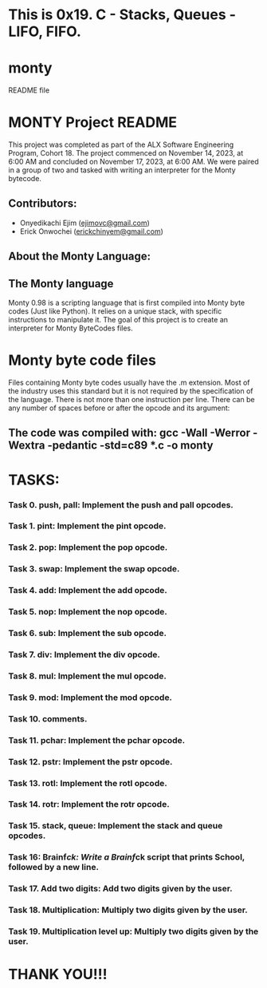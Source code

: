 # This is 0x19. C - Stacks, Queues - LIFO, FIFO.

# monty
README file

#  MONTY Project README

This project was completed as part of the ALX Software Engineering Program, Cohort 18. The project commenced on November 14, 2023, at 6:00 AM and concluded on November 17, 2023, at 6:00 AM.
We were paired in a group of two and tasked with writing an interpreter for the Monty bytecode.

## Contributors:
- Onyedikachi Ejim (ejimovc@gmail.com)
- Erick Onwochei (erickchinyem@gmail.com)


## About the Monty Language:

## The Monty language
Monty 0.98 is a scripting language that is first compiled into Monty byte codes (Just like Python). It relies on a unique stack, with specific instructions to manipulate it. The goal of this project is to create an interpreter for Monty ByteCodes files.

# Monty byte code files

Files containing Monty byte codes usually have the .m extension. Most of the industry uses this standard but it is not required by the specification of the language. There is not more than one instruction per line. There can be any number of spaces before or after the opcode and its argument:

## The code was compiled with: gcc -Wall -Werror -Wextra -pedantic -std=c89 *.c -o monty

# TASKS:
### Task 0. push, pall: Implement the push and pall opcodes.
### Task 1. pint: Implement the pint opcode.
### Task 2. pop: Implement the pop opcode.
### Task 3. swap: Implement the swap opcode.
### Task 4. add: Implement the add opcode.
### Task 5. nop: Implement the nop opcode.
### Task 6. sub: Implement the sub opcode.
### Task 7. div: Implement the div opcode.
### Task 8. mul: Implement the mul opcode.
### Task 9. mod: Implement the mod opcode.
### Task 10. comments.
### Task 11. pchar: Implement the pchar opcode.
### Task 12. pstr: Implement the pstr opcode.
### Task 13. rotl: Implement the rotl opcode.
### Task 14. rotr: Implement the rotr opcode.
### Task 15. stack, queue: Implement the stack and queue opcodes.
### Task 16: Brainf*ck: Write a Brainf*ck script that prints School, followed by a new line.
### Task 17. Add two digits: Add two digits given by the user.
### Task 18. Multiplication: Multiply two digits given by the user.
### Task 19. Multiplication level up: Multiply two digits given by the user.

# THANK YOU!!!
